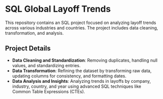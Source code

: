 # SQL Global Layoff Trends

This repository contains an SQL project focused on analyzing layoff trends across various industries and countries. The project includes data cleaning, transformation, and analysis.

## Project Details

- **Data Cleaning and Standardization**: Removing duplicates, handling null values, and standardizing entries.
- **Data Transformation**: Refining the dataset by transforming raw data, updating columns for consistency, and formatting dates.
- **Data Analysis and Insights**: Analyzing trends in layoffs by company, industry, country, and year using advanced SQL techniques like Common Table Expressions (CTEs).

